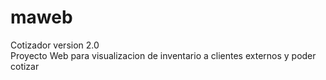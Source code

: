 # maweb
Cotizador version 2.0 <br>
Proyecto Web para visualizacion de inventario a clientes externos y poder cotizar
